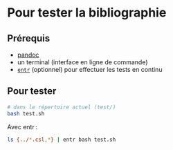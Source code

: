 # Pour tester la bibliographie

## Prérequis

- [pandoc](http://pandoc.org)
- un terminal (interface en ligne de commande)
- [`entr`](https://www.systutorials.com/docs/linux/man/1-entr/) (optionnel) pour effectuer les tests en continu

## Pour tester

```bash
# dans le répertoire actuel (test/)
bash test.sh
```

Avec entr :

```bash
ls {../*.csl,*} | entr bash test.sh
```
